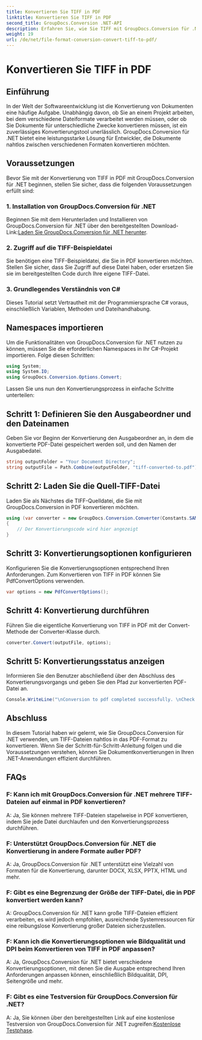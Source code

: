 ```yaml
---
title: Konvertieren Sie TIFF in PDF
linktitle: Konvertieren Sie TIFF in PDF
second_title: GroupDocs.Conversion .NET-API
description: Erfahren Sie, wie Sie TIFF mit GroupDocs.Conversion für .NET mühelos in PDF konvertieren. Einfache, effiziente und nahtlose Lösung zur Dokumentenkonvertierung.
weight: 19
url: /de/net/file-format-conversion-convert-tiff-to-pdf/
---
```


# Konvertieren Sie TIFF in PDF

## Einführung

In der Welt der Softwareentwicklung ist die Konvertierung von Dokumenten eine häufige Aufgabe. Unabhängig davon, ob Sie an einem Projekt arbeiten, bei dem verschiedene Dateiformate verarbeitet werden müssen, oder ob Sie Dokumente für unterschiedliche Zwecke konvertieren müssen, ist ein zuverlässiges Konvertierungstool unerlässlich. GroupDocs.Conversion für .NET bietet eine leistungsstarke Lösung für Entwickler, die Dokumente nahtlos zwischen verschiedenen Formaten konvertieren möchten.

## Voraussetzungen

Bevor Sie mit der Konvertierung von TIFF in PDF mit GroupDocs.Conversion für .NET beginnen, stellen Sie sicher, dass die folgenden Voraussetzungen erfüllt sind:

### 1. Installation von GroupDocs.Conversion für .NET
 Beginnen Sie mit dem Herunterladen und Installieren von GroupDocs.Conversion für .NET über den bereitgestellten Download-Link:[Laden Sie GroupDocs.Conversion für .NET herunter](https://releases.groupdocs.com/conversion/net/).

### 2. Zugriff auf die TIFF-Beispieldatei
Sie benötigen eine TIFF-Beispieldatei, die Sie in PDF konvertieren möchten. Stellen Sie sicher, dass Sie Zugriff auf diese Datei haben, oder ersetzen Sie sie im bereitgestellten Code durch Ihre eigene TIFF-Datei.

### 3. Grundlegendes Verständnis von C#
Dieses Tutorial setzt Vertrautheit mit der Programmiersprache C# voraus, einschließlich Variablen, Methoden und Dateihandhabung.

## Namespaces importieren

Um die Funktionalitäten von GroupDocs.Conversion für .NET nutzen zu können, müssen Sie die erforderlichen Namespaces in Ihr C#-Projekt importieren. Folge diesen Schritten:

```csharp
using System;
using System.IO;
using GroupDocs.Conversion.Options.Convert;
```

Lassen Sie uns nun den Konvertierungsprozess in einfache Schritte unterteilen:

## Schritt 1: Definieren Sie den Ausgabeordner und den Dateinamen

Geben Sie vor Beginn der Konvertierung den Ausgabeordner an, in dem die konvertierte PDF-Datei gespeichert werden soll, und den Namen der Ausgabedatei.

```csharp
string outputFolder = "Your Document Directory";
string outputFile = Path.Combine(outputFolder, "tiff-converted-to.pdf");
```

## Schritt 2: Laden Sie die Quell-TIFF-Datei

Laden Sie als Nächstes die TIFF-Quelldatei, die Sie mit GroupDocs.Conversion in PDF konvertieren möchten.

```csharp
using (var converter = new GroupDocs.Conversion.Converter(Constants.SAMPLE_TIFF))
{
    // Der Konvertierungscode wird hier angezeigt
}
```

## Schritt 3: Konvertierungsoptionen konfigurieren

Konfigurieren Sie die Konvertierungsoptionen entsprechend Ihren Anforderungen. Zum Konvertieren von TIFF in PDF können Sie PdfConvertOptions verwenden.

```csharp
var options = new PdfConvertOptions();
```

## Schritt 4: Konvertierung durchführen

Führen Sie die eigentliche Konvertierung von TIFF in PDF mit der Convert-Methode der Converter-Klasse durch.

```csharp
converter.Convert(outputFile, options);
```

## Schritt 5: Konvertierungsstatus anzeigen

Informieren Sie den Benutzer abschließend über den Abschluss des Konvertierungsvorgangs und geben Sie den Pfad zur konvertierten PDF-Datei an.

```csharp
Console.WriteLine("\nConversion to pdf completed successfully. \nCheck output in {0}", outputFolder);
```

## Abschluss

In diesem Tutorial haben wir gelernt, wie Sie GroupDocs.Conversion für .NET verwenden, um TIFF-Dateien nahtlos in das PDF-Format zu konvertieren. Wenn Sie der Schritt-für-Schritt-Anleitung folgen und die Voraussetzungen verstehen, können Sie Dokumentkonvertierungen in Ihren .NET-Anwendungen effizient durchführen.

## FAQs

### F: Kann ich mit GroupDocs.Conversion für .NET mehrere TIFF-Dateien auf einmal in PDF konvertieren?

A: Ja, Sie können mehrere TIFF-Dateien stapelweise in PDF konvertieren, indem Sie jede Datei durchlaufen und den Konvertierungsprozess durchführen.

### F: Unterstützt GroupDocs.Conversion für .NET die Konvertierung in andere Formate außer PDF?

A: Ja, GroupDocs.Conversion für .NET unterstützt eine Vielzahl von Formaten für die Konvertierung, darunter DOCX, XLSX, PPTX, HTML und mehr.

### F: Gibt es eine Begrenzung der Größe der TIFF-Datei, die in PDF konvertiert werden kann?

A: GroupDocs.Conversion für .NET kann große TIFF-Dateien effizient verarbeiten, es wird jedoch empfohlen, ausreichende Systemressourcen für eine reibungslose Konvertierung großer Dateien sicherzustellen.

### F: Kann ich die Konvertierungsoptionen wie Bildqualität und DPI beim Konvertieren von TIFF in PDF anpassen?

A: Ja, GroupDocs.Conversion für .NET bietet verschiedene Konvertierungsoptionen, mit denen Sie die Ausgabe entsprechend Ihren Anforderungen anpassen können, einschließlich Bildqualität, DPI, Seitengröße und mehr.

### F: Gibt es eine Testversion für GroupDocs.Conversion für .NET?

 A: Ja, Sie können über den bereitgestellten Link auf eine kostenlose Testversion von GroupDocs.Conversion für .NET zugreifen:[Kostenlose Testphase](https://releases.groupdocs.com/).